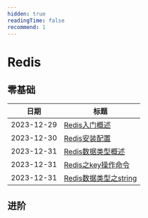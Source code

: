 ```yaml
---
hidden: true
readingTime: false
recommend: 1
---
```

# Redis

## 零基础
| 日期 | 标题                    |
| ---------- | ------------------------- |
| 2023-12-29 | [Redis入门概述](Redis入门概述.md) |
| 2023-12-30 | [Redis安装配置](Redis安装配置.md) |
| 2023-12-31 | [Redis数据类型概述](Redis数据类型概述.md) |
| 2023-12-31 | [Redis之key操作命令](Redis之key操作命令.md) |
| 2023-12-31 | [Redis数据类型之string](Redis数据类型之string.md) |

## 进阶